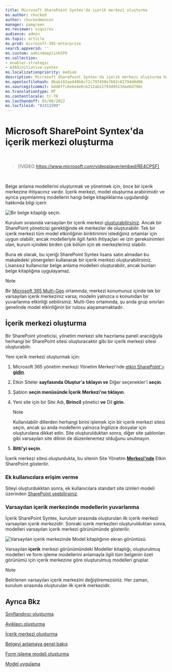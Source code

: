 ```yaml
---
title: Microsoft SharePoint Syntex'da içerik merkezi oluşturma
ms.author: chucked
author: chuckedmonson
manager: pamgreen
ms.reviewer: ssquires
audience: admin
ms.topic: article
ms.prod: microsoft-365-enterprise
search.appverid: ''
ms.custom: admindeeplinkSPO
ms.collection:
- enabler-strategic
- m365initiative-syntex
ms.localizationpriority: medium
description: Microsoft SharePoint Syntex'da içerik merkezi oluşturma hakkında bilgi SharePoint Syntex.
ms.openlocfilehash: 0bab102ae440b8cf2c797458e7602c61794d0d06
ms.sourcegitcommit: bdd6ffc6ebe4e6cb212ab22793d9513dae6d798c
ms.translationtype: MT
ms.contentlocale: tr-TR
ms.lasthandoff: 03/08/2022
ms.locfileid: "63311599"
---
```

# <a name="create-a-content-center-in-microsoft-sharepoint-syntex"></a>Microsoft SharePoint Syntex'da içerik merkezi oluşturma


</br>

> [!VIDEO https://www.microsoft.com/videoplayer/embed/RE4CPSF]

</br>

Belge anlama modellerini oluşturmak ve yönetmek için, önce bir içerik merkezine ihtiyacınız vardır. İçerik merkezi, model oluşturma arabirimidir ve ayrıca yayımlanmış modellerin hangi belge kitaplıklarına uygulandığı hakkında bilgi içerir.

   ![Bir belge kitaplığı seçin.](../media/content-understanding/content-center-page.png)

Kurulum sırasında varsayılan bir içerik merkezi [oluşturabilirsiniz](set-up-content-understanding.md). Ancak bir SharePoint yöneticisi gerektiğinde ek merkezler de oluşturabilir. Tek bir içerik merkezi tüm model etkinliğinin biriktirimini istediğiniz ortamlar için uygun olabilir, ancak modelleriyle ilgili farklı ihtiyaçları ve izin gereksinimleri olan, kurum içindeki birden çok bölüm için ek merkezleriniz olabilir.

Buna ek olarak, bu içeriği SharePoint Syntex lisans satın almadan bu makaledeki yönergeleri kullanarak bir içerik merkezi oluşturabilirsiniz. Lisanssız kullanıcılar belge anlama modelleri oluşturabilir, ancak bunları belge kitaplığına uygulayamaz.

> [!NOTE]
> Bir [Microsoft 365 Multi-Geo](../enterprise/microsoft-365-multi-geo.md) ortamında, merkezi konumunuz içinde tek bir varsayılan içerik merkeziniz varsa, modelin yalnızca o konumdan bir yuvarlanma etkinliği sebilirsiniz. Multi-Geo ortamında, şu anda grup sınırları genelinde model etkinliğinin bir rulosu alayamamaktadır. 

## <a name="create-a-content-center"></a>İçerik merkezi oluşturma

Bir SharePoint yöneticisi, yönetim merkezi site hazırlama paneli aracılığıyla herhangi bir SharePoint sitesi oluşturacaktır gibi bir içerik merkezi sitesi oluşturabilir.[](/sharepoint/create-site-collection)

Yeni içerik merkezi oluşturmak için:

1. Microsoft 365 yönetim merkezi Yönetim Merkezi'nde <a href="https://go.microsoft.com/fwlink/?linkid=2185220" target="_blank">etkin SharePoint'> **gidin**</a>.

2. Etkin Siteler **sayfasında Oluştur'a** **tıklayın ve** Diğer seçenekler'i **seçin**.

3. Şablon **seçin menüsünde İçerik** **Merkezi'ne tıklayın**.

4. Yeni site için bir Site Adı, **Birincil** yönetici **ve** Dil **girin**.</br>

   > [!NOTE] 
   > Kullanılabilir dillerden herhangi birini işlemek için bir içerik merkezi sitesi seçin, ancak şu anda modellerin yalnızca İngilizce dosyalar için oluşturulana dikkat edin. Site oluşturulduktan sonra, diğer site şablonları gibi varsayılan site dilinin de düzenlenemez olduğunu unutmayın.

5. **Bitti'yi seçin**.
 
İçerik merkezi sitesi oluşturdukta, bu sitenin Site Yönetim <a href="https://go.microsoft.com/fwlink/?linkid=2185220" target="_blank">**Merkezi'nde**</a> Etkin SharePoint gösterilir. 

### <a name="give-access-to-additional-users"></a>Ek kullanıcılara erişim verme
 
Siteyi oluşturdukktan sonra, ek kullanıcılara standart site izinleri modeli üzerinden [SharePoint veebilirsiniz](/sharepoint/modern-experience-sharing-permissions).

### <a name="roll-up-of-models-in-the-default-content-center"></a>Varsayılan içerik merkezinde modellerin yuvarlanma

İçerik SharePoint Syntex, kurulum sırasında oluşturulan ilk içerik merkezi varsayılan *içerik merkezidir*. Sonraki içerik merkezleri oluşturulduktan sonra, modelleri varsayılan içerik merkezi görünümünde gösterilir.

![Varsayılan içerik merkezinde Model kitaplığının ekran görüntüsü.](../media/content-understanding/model-library-default-content-center.png)

Varsayılan **içerik** merkezi görünümündeki Modeller kitaplığı, oluşturulmuş modelleri ve form işleme modellerini anlamayla ilgili tüm belgenin özet görünümü için içerik merkezine göre oluşturulmuş modelleri gruplar.

> [!NOTE]
> Belirlenen varsayılan içerik merkezini değiştiremezsiniz. Her zaman, kurulum sırasında oluşturulan ilk içerik merkezidir. 

## <a name="see-also"></a>Ayrıca Bkz
[Sınıflandırıcı oluşturma](create-a-classifier.md)

[Ayıklaıcı oluşturma](create-an-extractor.md)

[İçerik merkezi oluşturma](create-a-content-center.md)

[Belgeyi anlamaya genel bakış](document-understanding-overview.md)

[Form işleme modeli oluşturma](create-a-form-processing-model.md)

[Model uygulama](apply-a-model.md)